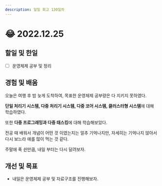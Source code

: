 ```yaml
---
description: 일일 회고 130일차
---
```


# 😂 2022.12.25

## 할일 및 한일&#x20;

* [ ] 운영체제 공부 및 정리&#x20;

## 경험 및 배움&#x20;

오늘은 여행 후 밤 늦게 도착하여, 목표한 운영체제 공부량은 다 지키지 못하였다.

**단일 처리기 시스템, 다중 처리기 시스템, 다중 코어 시스템, 클러스터형 시스템**에 대해 학습하였다.

또한 **다중 프로그래밍과 다중 태스킹**에 대해 학습해보았다.

전공 때 배워서 개념이 어떤 것 이였는지는 얼추 기억나지만, 자세히는 기억나지 않아서 다시 보느라 애를 많이 먹는 것 같다.

주말에 푹 쉰만큼, 내일 부터는 다시 달려보자.&#x20;

## 개선 및 목표&#x20;

* 내일은 운영체제 공부 및 자료구조를 진행해보자.&#x20;
